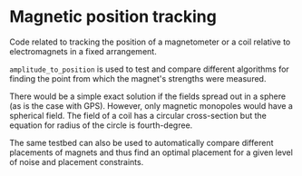 # Magnetic position tracking

Code related to tracking the position of a magnetometer or a coil relative to electromagnets in a fixed arrangement.

`amplitude_to_position` is used to test and compare different algorithms for finding the point from which the magnet's strengths were measured.

There would be a simple exact solution if the fields spread out in a sphere (as is the case with GPS). However, only magnetic monopoles would have a spherical field. The field of a coil has a circular cross-section but the equation for radius of the circle is fourth-degree.

The same testbed can also be used to automatically compare different placements of magnets and thus find an optimal placement for a given level of noise and placement constraints.
